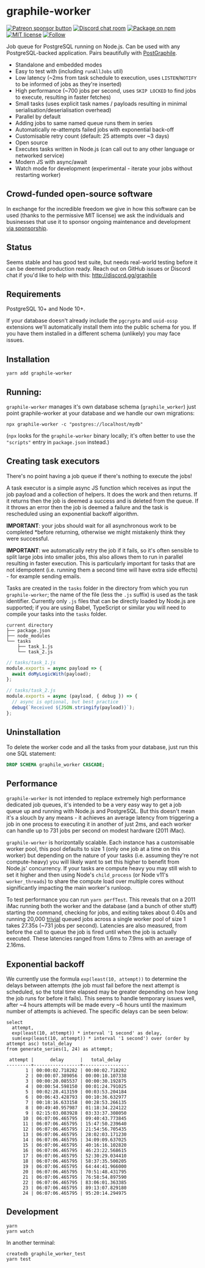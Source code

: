 # graphile-worker

[![Patreon sponsor button](https://img.shields.io/badge/sponsor-via%20Patreon-orange.svg)](https://patreon.com/benjie)
[![Discord chat room](https://img.shields.io/discord/489127045289476126.svg)](http://discord.gg/graphile)
[![Package on npm](https://img.shields.io/npm/v/graphile-worker.svg?style=flat)](https://www.npmjs.com/package/graphile-worker)
[![MIT license](https://img.shields.io/npm/l/graphile-worker.svg)](LICENSE.md)
[![Follow](https://img.shields.io/badge/twitter-@GraphileHQ-blue.svg)](https://twitter.com/GraphileHQ)

Job queue for PostgreSQL running on Node.js. Can be used with any PostgreSQL-backed application. Pairs beautifully with [PostGraphile](https://www.graphile.org/postgraphile/).

- Standalone and embedded modes
- Easy to test with (including `runAllJobs` util)
- Low latency (~2ms from task schedule to execution, uses `LISTEN`/`NOTIFY` to be informed of jobs as they're inserted)
- High performance (~700 jobs per second, uses `SKIP LOCKED` to find jobs to execute, resulting in faster fetches)
- Small tasks (uses explicit task names / payloads resulting in minimal serialisation/deserialisation overhead)
- Parallel by default
- Adding jobs to same named queue runs them in series
- Automatically re-attempts failed jobs with exponential back-off
- Customisable retry count (default: 25 attempts over ~3 days)
- Open source
- Executes tasks written in Node.js (can call out to any other language or networked service)
- Modern JS with async/await
- Watch mode for development (experimental - iterate your jobs without restarting worker)

## Crowd-funded open-source software

In exchange for the incredible freedom we give in how this software can be
used (thanks to the permissive MIT license) we ask the individuals and
businesses that use it to sponsor ongoing maintenance and development [via
sponsorship](https://graphile.org/sponsor/).

## Status

Seems stable and has good test suite, but needs real-world testing before it
can be deemed production ready. Reach out on GitHub issues or Discord chat if
you'd like to help with this: http://discord.gg/graphile

## Requirements

PostgreSQL 10+ and Node 10+.

If your database doesn't already include the `pgcrypto` and `uuid-ossp` extensions we'll automatically install them into the public schema for you. If you have them installed in a different schema (unlikely) you may face issues.

## Installation

```
yarn add graphile-worker
```

## Running:

`graphile-worker` manages it's own database schema (`graphile_worker`) just
point graphile-worker at your database and we handle our own migrations:

```
npx graphile-worker -c "postgres://localhost/mydb"
```

(`npx` looks for the `graphile-worker` binary locally; it's often better to
use the `"scripts"` entry in `package.json` instead.)

## Creating task executors

There's no point having a job queue if there's nothing to execute the jobs!

A task executor is a simple async JS function which receives as input the job
payload and a collection of helpers. It does the work and then returns. If it
returns then the job is deemed a success and is deleted from the queue. If it
throws an error then the job is deemed a failure and the task is rescheduled
using an exponential backoff algorithm.

**IMPORTANT**: your jobs should wait for all asynchronous work to be completed
\*before returning, otherwise we might mistakenly think they were successful.

**IMPORTANT**: we automatically retry the job if it fails, so it's often
sensible to split large jobs into smaller jobs, this also allows them to run
in parallel resulting in faster execution. This is particularly important
for tasks that are not idempotent (i.e. running them a second time will
have extra side effects) - for example sending emails.

Tasks are created in the `tasks` folder in the directory from which you run
`graphile-worker`; the name of the file (less the `.js` suffix) is used as
the task identifier. Currently only `.js` files that can be directly loaded
by Node.js are supported; if you are using Babel, TypeScript or similar you
will need to compile your tasks into the `tasks` folder.

```
current directory
├── package.json
├── node_modules
└── tasks
    ├── task_1.js
    └── task_2.js
```

```js
// tasks/task_1.js
module.exports = async payload => {
  await doMyLogicWith(payload);
};
```

```js
// tasks/task_2.js
module.exports = async (payload, { debug }) => {
  // async is optional, but best practice
  debug(`Received ${JSON.stringify(payload)}`);
};
```

## Uninstallation

To delete the worker code and all the tasks from your database, just run this one SQL statement:

```sql
DROP SCHEMA graphile_worker CASCADE;
```

## Performance

`graphile-worker` is not intended to replace extremely high performance
dedicated job queues, it's intended to be a very easy way to get a job queue
up and running with Node.js and PostgreSQL. But this doesn't mean it's a
slouch by any means - it achieves an average latency from triggering a job in
one process to executing it in another of just 2ms, and each worker can
handle up to 731 jobs per second on modest hardware (2011 iMac).

`graphile-worker` is horizontally scalable. Each instance has a customisable
worker pool, this pool defaults to size 1 (only one job at a time on this
worker) but depending on the nature of your tasks (i.e. assuming they're not
compute-heavy) you will likely want to set this higher to benefit from
Node.js' concurrency. If your tasks are compute heavy you may still wish to
set it higher and then using Node's `child_process` (or Node v11's
`worker_threads`) to share the compute load over multiple cores without
significantly impacting the main worker's runloop.

To test performance you can run `yarn perfTest`. This reveals that on a 2011
iMac running both the worker and the database (and a bunch of other stuff)
starting the command, checking for jobs, and exiting takes about 0.40s and
running 20,000 [trivial](perfTest/tasks/log_if_999.js) queued jobs across a
single worker pool of size 1 takes 27.35s (~731 jobs per second). Latencies
are also measured, from before the call to queue the job is fired until when
the job is actually executed. These latencies ranged from 1.6ms to 7.9ms with
an average of 2.16ms.

## Exponential backoff

We currently use the formula `exp(least(10, attempt))` to determine the
delays between attempts (the job must fail before the next attempt is
scheduled, so the total time elapsed may be greater depending on how long the
job runs for before it fails). This seems to handle temporary issues well,
after ~4 hours attempts will be made every ~6 hours until the maximum number
of attempts is achieved. The specific delays can be seen below:

```
select
  attempt,
  exp(least(10, attempt)) * interval '1 second' as delay,
  sum(exp(least(10, attempt)) * interval '1 second') over (order by attempt asc) total_delay
from generate_series(1, 24) as attempt;

 attempt |      delay      |   total_delay
---------+-----------------+-----------------
       1 | 00:00:02.718282 | 00:00:02.718282
       2 | 00:00:07.389056 | 00:00:10.107338
       3 | 00:00:20.085537 | 00:00:30.192875
       4 | 00:00:54.598150 | 00:01:24.791025
       5 | 00:02:28.413159 | 00:03:53.204184
       6 | 00:06:43.428793 | 00:10:36.632977
       7 | 00:18:16.633158 | 00:28:53.266135
       8 | 00:49:40.957987 | 01:18:34.224122
       9 | 02:15:03.083928 | 03:33:37.308050
      10 | 06:07:06.465795 | 09:40:43.773845
      11 | 06:07:06.465795 | 15:47:50.239640
      12 | 06:07:06.465795 | 21:54:56.705435
      13 | 06:07:06.465795 | 28:02:03.171230
      14 | 06:07:06.465795 | 34:09:09.637025
      15 | 06:07:06.465795 | 40:16:16.102820
      16 | 06:07:06.465795 | 46:23:22.568615
      17 | 06:07:06.465795 | 52:30:29.034410
      18 | 06:07:06.465795 | 58:37:35.500205
      19 | 06:07:06.465795 | 64:44:41.966000
      20 | 06:07:06.465795 | 70:51:48.431795
      21 | 06:07:06.465795 | 76:58:54.897590
      22 | 06:07:06.465795 | 83:06:01.363385
      23 | 06:07:06.465795 | 89:13:07.829180
      24 | 06:07:06.465795 | 95:20:14.294975
```

## Development

```
yarn
yarn watch
```

In another terminal:

```
createdb graphile_worker_test
yarn test
```
